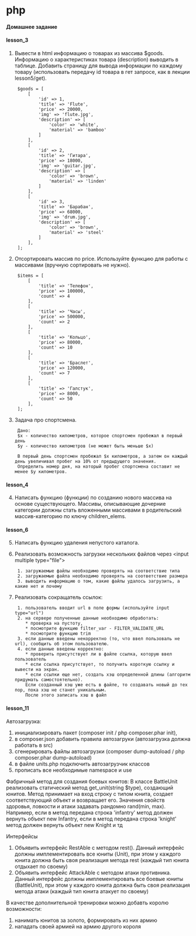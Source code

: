 # php

#### Домашнее задание
#### lesson_3
1. Вывести в html информацию о товарах из массива $goods. Информацию о характеристиках товара (description) выводить в таблице. 
Добавить страницу для вывода информации по каждому товару (использовать передачу id товара в гет запросе, как в лекции lesson5/get). 
        
        $goods = [
            [
                'id' => 1,
                'title' => 'Flute',
                'price' => 20000,
                'img' => 'flute.jpg',
                'description' => [
                    'color' => 'white',
                    'material' => 'bamboo'
                ]
            ],
            [
                'id' => 2,
                'title' => 'Гитара',
                'price' => 18000,
                'img' => 'guitar.jpg',
                'description' => [
                    'color' => 'brown',
                    'material' => 'linden'
                ]
            ],
            [
                'id' => 3,
                'title' => 'Барабан',
                'price' => 68000,
                'img' => 'drum.jpg',
                'description' => [
                    'color' => 'brown',
                    'material' => 'steel'
                ]
            ],
        ];
2. Отсортировать массив по price. Используйте функцию для работы с массивами (вручную сортировать не нужно).

        $items = [
            [
                'title' => 'Телефон',
                'price' => 100000,
                'count' => 4
            ],
            [
                'title' => 'Часы',
                'price' => 500000,
                'count' => 2
            ],
            [
                'title' => 'Кольцо',
                'price' => 80000,
                'count' => 10
            ],
            [
                'title' => 'Браслет',
                'price' => 120000,
                'count' => 7
            ],
            [
                'title' => 'Галстук',
                'price' => 8000,
                'count' => 50
            ],
        ];
        
3. Задача про спортсмена.
    
        Дано:
        $x - количество километров, которое спортсмен пробежал в первый день
        $y - количество километров (не может быть меньше $x)

        В первый день спортсмен пробежал $x километров, а затем он каждый день увеличивал пробег на 10% от предыдущего значения. 
        Определить номер дня, на который пробег спортсмена составит не менее $y километров.

#### lesson_4
4. Написать функцию (функции) по созданию нового массива на основе существующего.
   Массивы, описывающие дочерние категории должны стать вложенными массивами в родительский массив-категорию по ключу children_elems.
     
#### lesson_6
5. Написать функцию удаления непустого каталога.

6. Реализовать возможность загрузки нескольких файлов через \<input multiple type="file"\>

        1. загружаемые файлы необходимо проверять на соответствие типа
        2. загружаемые файла необходимо проверять на соответствие размера
        3. выводить информацию о том, какие файлы удалось загрузить, а какие нет и почему
        
7. Реализовать сокращатель ссылок:
      
        1. пользователь вводит url в поле формы (используйте input type="url")
        2. на сервере полученные данные необходимо обработать:
           * проверка на пустоту,
           * посмотрите функцию filter_var - FILTER_VALIDATE_URL
           * посмотрите функцию trim
        3. если данные введены некорректно (то, что ввел пользоваль не url), сообщить об этом пользователю. 
        4. если данные введены корректно:
           * проверить присутствует ли в файле ссылка, которую ввел пользователь
           * если ссылка присутствует, то получить короткую ссылку и вывести на экран.
           * если ссылки еще нет, создать хэш определенной длины (алгоритм придумать самостоятельно).
           Если созданный хэш уже есть в файле, то создавать новый до тех пор, пока хэш не станет уникальным. 
           После этого записать хэш в файл

#### lesson_11
Автозагрузка:
1. инициализировать пакет (composer init / php composer.phar init),
2. в composer.json добавить правила автозагруки (автозагрузка должна работать в src)
3. сгенерировать файлы автозагрузки (composer dump-autoload / php composer.phar dump-autoload)
4. в файле units.php подключить автозагрузчик классов
5. прописать все необходимые namespace и use

Фабричный метод для создания боевых юнитов:
В классе BattleUnit реализовать статический метод get_unit(string $type), создающий юнитов.
Метод принимает на вход строку с типом юнита, создает соответствующий объект и возвращает его.
Значения свойств здоровья, ловкости и атаки задавать рандомно rand(min, max).
Например, если в метод передана строка 'infantry' метод должен вернуть объект new Infantry,
если в метод передана строка 'knight' метод должен вернуть объект new Knight и тд

Интерфейсы
1. Объявить интерфейс RestAble с методом rest().
Данный интерфейс должны имплементировать все юниты (Unit),
при этом у каждого юнита должна быть своя реализация метода rest (каждый тип юнита отдыхает по своему)
2. Объявить интерфейс AttackAble с методом атаки противника.
Данный интерфейс должны имплементировать все боевые юниты (BattleUnit),
при этом у каждого юнита должна быть своя реализация метода атаки (каждый тип юнита атакует по своему)

В качестве дополнительной тренировки можно добавть королю возможности:
1. нанимать юнитов за золото, формировать из них армию
2. нападать своей армией на армию другого короля
